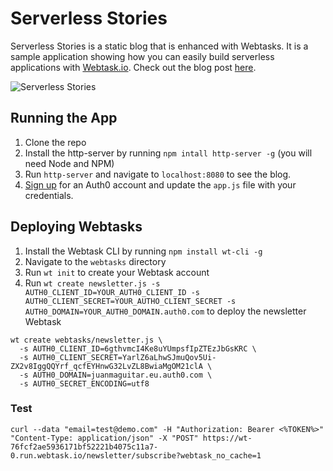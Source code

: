 # Serverless Stories

Serverless Stories is a static blog that is enhanced with Webtasks. It is a sample application showing how you can easily build serverless applications with [Webtask.io](https://webtask.io). Check out the blog post [here](https://auth0.com/blog/2016/06/28/building-serverless-apps-with-webtask/).

![Serverless Stories](https://cdn.auth0.com/blog/webtask/app.png)

## Running the App

1. Clone the repo
2. Install the http-server by running `npm intall http-server -g` (you will need Node and NPM)
3. Run `http-server` and navigate to `localhost:8080` to see the blog.
4. [Sign up](https://auth0.com/signup) for an Auth0 account and update the `app.js` file with your credentials.

## Deploying Webtasks

1. Install the Webtask CLI by running `npm install wt-cli -g`
2. Navigate to the `webtasks` directory
3. Run `wt init` to create your Webtask account
4. Run `wt create newsletter.js -s AUTH0_CLIENT_ID=YOUR_AUTH0_CLIENT_ID -s AUTH0_CLIENT_SECRET=YOUR_AUTHO_CLIENT_SECRET -s AUTH0_DOMAIN=YOUR_AUTH0_DOMAIN.auth0.com` to deploy the newsletter Webtask

```
wt create webtasks/newsletter.js \
  -s AUTH0_CLIENT_ID=6gthvmcI4Ke8uYUmpsfIpZTEzJbGsKRC \
  -s AUTH0_CLIENT_SECRET=YarlZ6aLhwSJmuQov5Ui-ZX2v8IggQQYrf_qcfEYHnwG32LvZL8BwiaMgOM21clA \
  -s AUTH0_DOMAIN=juanmaguitar.eu.auth0.com \
  -s AUTH0_SECRET_ENCODING=utf8
```

### Test

```
curl --data "email=test@demo.com" -H "Authorization: Bearer <%TOKEN%>" "Content-Type: application/json" -X "POST" https://wt-76fcf2ae5936171bf52221b4075c11a7-0.run.webtask.io/newsletter/subscribe?webtask_no_cache=1
```

